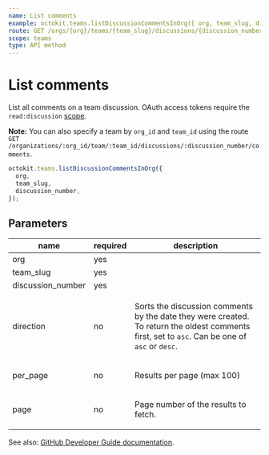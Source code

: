 ```yaml
---
name: List comments
example: octokit.teams.listDiscussionCommentsInOrg({ org, team_slug, discussion_number })
route: GET /orgs/{org}/teams/{team_slug}/discussions/{discussion_number}/comments
scope: teams
type: API method
---
```


# List comments

List all comments on a team discussion. OAuth access tokens require the `read:discussion` [scope](https://developer.github.com/apps/building-oauth-apps/understanding-scopes-for-oauth-apps/).

**Note:** You can also specify a team by `org_id` and `team_id` using the route `GET /organizations/:org_id/team/:team_id/discussions/:discussion_number/comments`.

```js
octokit.teams.listDiscussionCommentsInOrg({
  org,
  team_slug,
  discussion_number,
});
```

## Parameters

<table>
  <thead>
    <tr>
      <th>name</th>
      <th>required</th>
      <th>description</th>
    </tr>
  </thead>
  <tbody>
    <tr><td>org</td><td>yes</td><td>

</td></tr>
<tr><td>team_slug</td><td>yes</td><td>

</td></tr>
<tr><td>discussion_number</td><td>yes</td><td>

</td></tr>
<tr><td>direction</td><td>no</td><td>

Sorts the discussion comments by the date they were created. To return the oldest comments first, set to `asc`. Can be one of `asc` or `desc`.

</td></tr>
<tr><td>per_page</td><td>no</td><td>

Results per page (max 100)

</td></tr>
<tr><td>page</td><td>no</td><td>

Page number of the results to fetch.

</td></tr>
  </tbody>
</table>

See also: [GitHub Developer Guide documentation](https://developer.github.com/v3/teams/discussion_comments/#list-comments).
